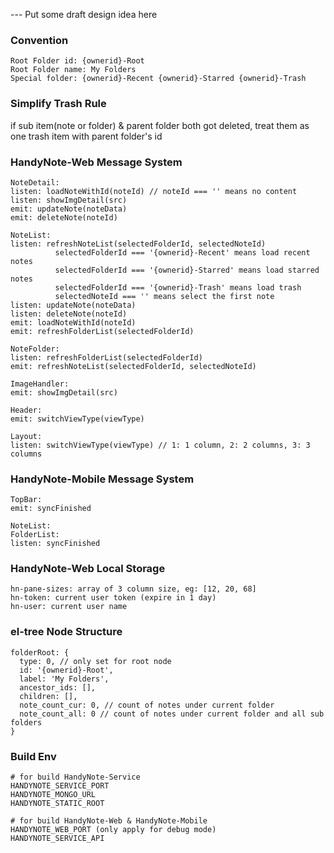 --- Put some draft design idea here

### Convention
```
Root Folder id: {ownerid}-Root
Root Folder name: My Folders
Special folder: {ownerid}-Recent {ownerid}-Starred {ownerid}-Trash
```

### Simplify Trash Rule
if sub item(note or folder) & parent folder both got deleted, treat them as one trash item with parent folder's id

### HandyNote-Web Message System
```
NoteDetail:
listen: loadNoteWithId(noteId) // noteId === '' means no content
listen: showImgDetail(src)
emit: updateNote(noteData)
emit: deleteNote(noteId)

NoteList:
listen: refreshNoteList(selectedFolderId, selectedNoteId)
          selectedFolderId === '{ownerid}-Recent' means load recent notes
          selectedFolderId === '{ownerid}-Starred' means load starred notes
          selectedFolderId === '{ownerid}-Trash' means load trash
          selectedNoteId === '' means select the first note
listen: updateNote(noteData)
listen: deleteNote(noteId)
emit: loadNoteWithId(noteId)
emit: refreshFolderList(selectedFolderId)

NoteFolder:
listen: refreshFolderList(selectedFolderId)
emit: refreshNoteList(selectedFolderId, selectedNoteId)

ImageHandler:
emit: showImgDetail(src)

Header:
emit: switchViewType(viewType)

Layout:
listen: switchViewType(viewType) // 1: 1 column, 2: 2 columns, 3: 3 columns
```

### HandyNote-Mobile Message System
```
TopBar:
emit: syncFinished

NoteList:
FolderList:
listen: syncFinished
```

### HandyNote-Web Local Storage
```
hn-pane-sizes: array of 3 column size, eg: [12, 20, 68]
hn-token: current user token (expire in 1 day)
hn-user: current user name
```

### el-tree Node Structure
```
folderRoot: {
  type: 0, // only set for root node
  id: '{ownerid}-Root',
  label: 'My Folders',
  ancestor_ids: [],
  children: [],
  note_count_cur: 0, // count of notes under current folder
  note_count_all: 0 // count of notes under current folder and all sub folders
}
```

### Build Env
```
# for build HandyNote-Service
HANDYNOTE_SERVICE_PORT
HANDYNOTE_MONGO_URL
HANDYNOTE_STATIC_ROOT

# for build HandyNote-Web & HandyNote-Mobile
HANDYNOTE_WEB_PORT (only apply for debug mode)
HANDYNOTE_SERVICE_API
```
